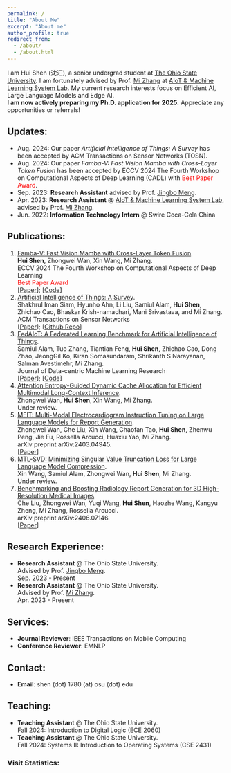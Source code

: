 ```yaml
---
permalink: /
title: "About Me"
excerpt: "About me"
author_profile: true
redirect_from: 
  - /about/
  - /about.html
---
```

I am Hui Shen (沈汇), a senior undergrad student at [The Ohio State University](https://www.osu.edu/). I am fortunately advised by Prof. [Mi Zhang](https://mi-zhang.github.io/) at [AIoT & Machine Learning System Lab](https://aiot-mlsys-lab.github.io/).
My current research interests focus on Efficient AI, Large Language Models and Edge AI. <br/>
**I am now actively preparing my Ph.D. application for 2025.** Appreciate any opportunities or referrals!
<br />

## Updates:
* Aug. 2024: Our paper *Artificial Intelligence of Things: A Survey* has been accepted by ACM Transactions on Sensor Networks (TOSN).
* Aug. 2024: Our paper *Famba-V: Fast Vision Mamba with Cross-Layer Token Fusion* has been accepted by ECCV 2024 The Fourth Workshop on Computational Aspects of Deep Learning (CADL) with <span style="color: red;">Best Paper Award</span>.
* Sep. 2023: **Research Assistant** advised by Prof. [Jingbo Meng](https://sites.google.com/view/jingbomeng).
* Apr. 2023: **Research Assistant** @ [AIoT & Machine Learning System Lab](https://aiot-mlsys-lab.github.io/), advised by Prof. [Mi Zhang](https://mi-zhang.github.io/).
* Jun. 2022: **Information Technology Intern** @ Swire Coca-Cola China

## Publications:
1. <u>Famba-V: Fast Vision Mamba with Cross-Layer Token Fusion</u>. <br /> **Hui Shen**, Zhongwei Wan, Xin Wang, Mi Zhang.  <br />ECCV 2024 The Fourth Workshop on Computational Aspects of Deep Learning <br /><span style="color: red;">Best Paper Award</span> <br /> [[Paper](https://www.arxiv.org/pdf/2409.09808)]; [[Code](https://github.com/AIoT-MLSys-Lab/Famba-V)]
2. <u>Artificial Intelligence of Things: A Survey</u>. <br /> Shakhrul Iman Siam, Hyunho Ahn, Li Liu, Samiul Alam, **Hui Shen**, Zhichao Cao, Bhaskar Krish-namachari, Mani Srivastava, and Mi Zhang. <br />ACM Transactions on Sensor Networks <br /> [[Paper](https://mi-zhang.github.io/papers/2024_ACMTOSN_AIoTSurvey.pdf)]; [[Github Repo](https://github.com/AIoT-MLSys-Lab/AIoT-Survey)]
3. <u>FedAIoT: A Federated Learning Benchmark for Artificial Intelligence of Things</u>. <br /> Samiul Alam, Tuo Zhang, Tiantian Feng, **Hui Shen**, Zhichao Cao, Dong Zhao, JeongGil Ko, Kiran Somasundaram, Shrikanth S Narayanan, Salman Avestimehr, Mi Zhang. <br /> Journal of Data-centric Machine Learning Research <br /> [[Paper](https://arxiv.org/pdf/2310.00109.pdf)]; [[Code](https://github.com/AIoT-MLSys-Lab/FedAIoT)]
4. <u>Attention Entropy-Guided Dynamic Cache Allocation for Efficient Multimodal Long-Context Inference</u>. <br /> Zhongwei Wan, **Hui Shen**, Xin Wang, Mi Zhang. <br />Under review. <br />
5. <u>MEIT: Multi-Modal Electrocardiogram Instruction Tuning on Large Language Models for Report Generation</u>. <br /> Zhongwei Wan, Che Liu, Xin Wang, Chaofan Tao, **Hui Shen**, Zhenwu Peng, Jie Fu, Rossella Arcucci, Huaxiu Yao, Mi Zhang. <br />arXiv preprint arXiv:2403.04945. <br /> [[Paper](https://arxiv.org/pdf/2403.04945.pdf)]
6. <u>MTL-SVD: Minimizing Singular Value Truncation Loss for Large Language Model Compression</u>. <br /> Xin Wang, Samiul Alam, Zhongwei Wan, **Hui Shen**, Mi Zhang. <br />Under review. <br />
7. <u>Benchmarking and Boosting Radiology Report Generation for 3D High-Resolution Medical Images</u>. <br /> Che Liu, Zhongwei Wan, Yuqi Wang, **Hui Shen**, Haozhe Wang, Kangyu Zheng, Mi Zhang, Rossella Arcucci.  <br />arXiv preprint arXiv:2406.07146. <br /> [[Paper](https://arxiv.org/pdf/2406.07146)]


## Research Experience:
* **Research Assistant** @ The Ohio State University.<br />
  Advised by Prof. [Jingbo Meng](https://sites.google.com/view/jingbomeng).<br />
  Sep. 2023 - Present 
* **Research Assistant** @ The Ohio State University.<br />
  Advised by Prof. [Mi Zhang](https://mi-zhang.github.io/).<br />
  Apr. 2023 - Present

## Services:
* **Journal Reviewer**: IEEE Transactions on Mobile Computing
* **Conference Reviewer**: EMNLP

## Contact:
* **Email**: shen (dot) 1780 (at) osu (dot) edu

## Teaching:
* **Teaching Assistant** @ The Ohio State University.<br />
  Fall 2024: Introduction to Digital Logic (ECE 2060)
* **Teaching Assistant** @ The Ohio State University.<br />
  Fall 2024: Systems II: Introduction to Operating Systems (CSE 2431)

### Visit Statistics:

<script type="text/javascript" src="//rf.revolvermaps.com/0/0/8.js?i=5ylwccp2z0z&amp;m=8&amp;c=ff0000&amp;cr1=ffffff&amp;f=calibri&amp;l=33&amp;z=11" async="async"></script>
